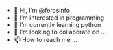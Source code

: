 - 👋 Hi, I’m @ferosinfo
- 👀 I’m interested in programming  
- 🌱 I’m currently learning python
- 💞️ I’m looking to collaborate on ...
- 📫 How to reach me ...

<!---
ferosinfo/ferosinfo is a ✨ special ✨ repository because its `README.md` (this file) appears on your GitHub profile.
You can click the Preview link to take a look at your changes.
--->
